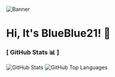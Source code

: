 ![Banner](https://capsule-render.vercel.app/api?type=waving&color=2477f2&height=260&section=header&text=BlueBlue21&fontColor=ffffff)

# Hi, It's BlueBlue21! 👋

### [ GitHub Stats 📊 ]

![GitHub Stats](https://github-readme-stats.vercel.app/api?username=blueblue21&show_icons=true&theme=github_dark&hide_border=true&bg_color=00000000)
![GitHub Top Languages](https://github-readme-stats.vercel.app/api/top-langs/?username=blueblue21&show_icons=true&theme=github_dark&layout=compact&hide_border=true&bg_color=00000000)
